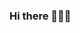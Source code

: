 ### Hi there 👋👋👋


<!--

**AndriiGegliuk/andriigegliuk** is a ✨ _special_ ✨ repository because its `README.md` (this file) appears on your GitHub profile.

Here are some ideas to get you started:

- 🔭 I’m currently working on ...
- 🌱 I’m currently learning Data Analysis 
- 👯 I’m looking to collaborate on projects that creates value and helps everyone to achieve amazing results 
- 🤔 I’m looking for help with Python code and Data analysis tools
- 💬 Ask me about 
- 📫 How to reach me: ...
- 😄 Pronouns: ...
- ⚡ Fun fact: ... 
-->
